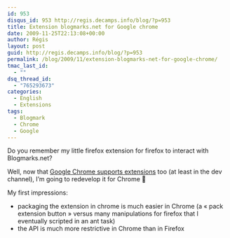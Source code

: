 ```yaml
---
id: 953
disqus_id: 953 http://regis.decamps.info/blog/?p=953
title: Extension blogmarks.net for Google chrome
date: 2009-11-25T22:13:08+00:00
author: Régis
layout: post
guid: http://regis.decamps.info/blog/?p=953
permalink: /blog/2009/11/extension-blogmarks-net-for-google-chrome/
tmac_last_id:
  - ""
dsq_thread_id:
  - "765293673"
categories:
  - English
  - Extensions
tags:
  - Blogmark
  - Chrome
  - Google
---
```

Do you remember my little firefox extension for firefox to interact with Blogmarks.net?

Well, now that [Google Chrome supports extensions](http://lifehacker.com/5405519/an-early-look-at-chromes-extensions-system) too (at least in the dev channel), I’m going to redevelop it for Chrome 🙂

My first impressions:

  * packaging the extension in chrome is much easier in Chrome (a « pack extension button » versus many manipulations for firefox that I eventually scripted in an ant task)
  * the API is much more restrictive in Chrome than in Firefox
